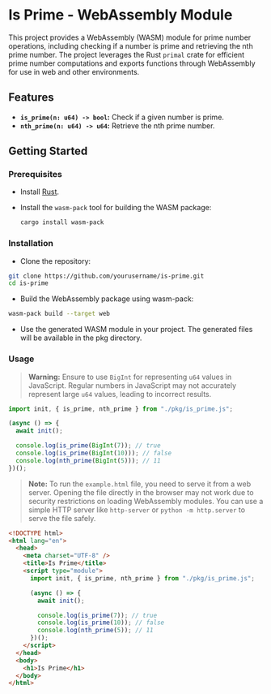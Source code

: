 # Is Prime - WebAssembly Module

This project provides a WebAssembly (WASM) module for prime number operations, including checking if a number is prime and retrieving the nth prime number. The project leverages the Rust `primal` crate for efficient prime number computations and exports functions through WebAssembly for use in web and other environments.

## Features

- **`is_prime(n: u64) -> bool`:** Check if a given number is prime.
- **`nth_prime(n: u64) -> u64`:** Retrieve the nth prime number.

## Getting Started

### Prerequisites

- Install [Rust](https://www.rust-lang.org/tools/install).
- Install the `wasm-pack` tool for building the WASM package:

  ```bash
  cargo install wasm-pack
  ```

### Installation

- Clone the repository:

```bash
git clone https://github.com/yourusername/is-prime.git
cd is-prime
```

- Build the WebAssembly package using wasm-pack:

```bash
wasm-pack build --target web
```

- Use the generated WASM module in your project. The generated files will be available in the pkg directory.

### Usage

> **Warning:** Ensure to use `BigInt` for representing `u64` values in JavaScript. Regular numbers in JavaScript may not accurately represent large `u64` values, leading to incorrect results.

```js
import init, { is_prime, nth_prime } from "./pkg/is_prime.js";

(async () => {
  await init();

  console.log(is_prime(BigInt(7)); // true
  console.log(is_prime(BigInt(10))); // false
  console.log(nth_prime(BigInt(5))); // 11
})();
```

> **Note:** To run the `example.html` file, you need to serve it from a web server. Opening the file directly in the browser may not work due to security restrictions on loading WebAssembly modules. You can use a simple HTTP server like `http-server` or `python -m http.server` to serve the file safely.

```html
<!DOCTYPE html>
<html lang="en">
  <head>
    <meta charset="UTF-8" />
    <title>Is Prime</title>
    <script type="module">
      import init, { is_prime, nth_prime } from "./pkg/is_prime.js";

      (async () => {
        await init();

        console.log(is_prime(7)); // true
        console.log(is_prime(10)); // false
        console.log(nth_prime(5)); // 11
      })();
    </script>
  </head>
  <body>
    <h1>Is Prime</h1>
  </body>
</html>
```
